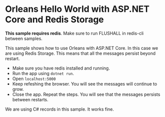 # Orleans Hello World with ASP.NET Core and Redis Storage

**This sample requires redis**. Make sure to run FLUSHALL in redis-cli between samples.

This sample shows how to use Orleans with ASP.NET Core. In this case we are using Redis Storage. This means that all the messages persist beyond restart.

- Make sure you have redis installed and running.
- Run the app using `dotnet run`.
- Open `localhost:5000`
- Keep refeshing the browser. You will see the messages will continue to grow.
- Close the app. Repeat the steps. You will see that the messages persists between restarts.

We are using C# records in this sample. It works fine.